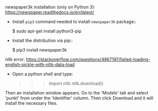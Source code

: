 newspaper3k installation (only on Python 3):
https://newspaper.readthedocs.io/en/latest/

- Install ``pip3`` command needed to install ``newspaper3k`` package::

    $ sudo apt-get install python3-pip

- Install the distribution via pip::

    $ pip3 install newspaper3k

nltk error:
https://stackoverflow.com/questions/4867197/failed-loading-english-pickle-with-nltk-data-load

- Open a python shell and type:

	>>> import nltk
	>>> nltk.download()
	
Then an installation window appears. Go to the 'Models' tab and select 'punkt' from under the 'Identifier' column. Then click Download and it will install the necessary files. 